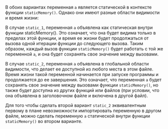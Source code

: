 В обоих вариантах переменная `a` является статической в контексте функции `staticMemory()`. Однако они имеют разные области видимости и время жизни:

В случае `static_1`, переменная `a` объявлена как статическая внутри функции staticMemory(). Это означает, что она будет видима только в пределах этой функции, и время ее жизни будет продолжаться от вызова одной итерации функции до следующего вызова. Таким образом, каждый вызов функции `staticMemory()` будет работать с той же переменной `a`, и она будет сохранять свое значение между вызовами.

В случае `static_2`, переменная `a` объявлена в глобальной области видимости, что делает ее доступной из любого места в этом файле. Время жизни такой переменной начинается при запуске программы и продолжается до ее завершения. Это означает, что переменная `a` будет сохранять свое значение между вызовами функции `staticMemory()`, но также будет доступна из других функций или файлов (при условии, что она объявлена в заголовочном файле и включена в другой файл).

Для того чтобы сделать второй вариант `static_2` эквивалентным первому в плане невозможности импортировать переменную в другом файле, можно сделать переменную `a` статической внутри функции `staticMemory()` во втором варианте.
